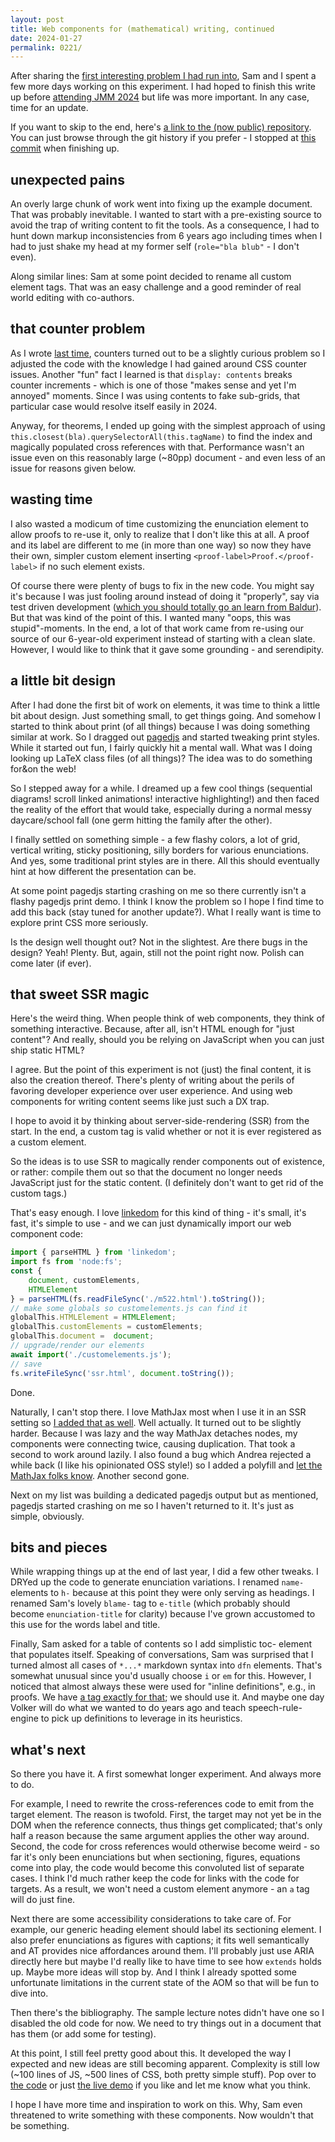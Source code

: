 ```yaml
---
layout: post
title: Web components for (mathematical) writing, continued
date: 2024-01-27
permalink: 0221/
---
```


After sharing the [first interesting problem I had run into](/0220/), Sam and I spent a few more days working on this experiment. I had hoped to finish this write up before [attending JMM 2024](https://www.jointmathematicsmeetings.org/meetings/national/jmm2024/2300_program_thursday.html#2300:AMSCOEPAN) but life was more important. In any case, time for an update.

If you want to skip to the end, here's [a link to the (now public) repository](https://github.com/pkra/laml-wc/). You can just browse through the git history if you prefer - I stopped at [this commit](https://github.com/pkra/laml-wc/commits/main/?before=52c8ee52dacc396b208492bcd947f406e4866935+35) when finishing up.

## unexpected pains

An overly large chunk of work went into fixing up the example document. That was probably inevitable. I wanted to start with a pre-existing source to avoid the trap of writing content to fit the tools. As a consequence, I had to hunt down markup inconsistencies from 6 years ago including times when I had to just shake my head at my former self (`role="bla blub"` - I don't even).

Along similar lines: Sam at some point decided to rename all custom element tags. That was an easy challenge and a good reminder of real world editing with co-authors.

## that counter problem

As I wrote [last time](./0220/), counters turned out to be a slightly curious problem so I adjusted the code with the knowledge I had gained around CSS counter issues. Another "fun" fact I learned is that `display: contents` breaks counter increments - which is one of those "makes sense and yet I'm annoyed" moments. Since I was using contents to fake sub-grids, that particular case would resolve itself easily in 2024.

Anyway, for theorems, I ended up going with the simplest approach of using `this.closest(bla).querySelectorAll(this.tagName)` to find the index and magically populated cross references with that. Performance wasn't an issue even on this reasonably large (~80pp) document - and even less of an issue for reasons given below.

## wasting time

I also wasted a modicum of time customizing the enunciation element to allow proofs to re-use it, only to realize that I don't like this at all. A proof and its label are different to me (in more than one way) so now they have their own, simpler custom element inserting `<proof-label>Proof.</proof-label>` if no such element exists.

Of course there were plenty of bugs to fix in the new code. You might say it's because I was just fooling around instead of doing it "properly", say via test driven development ([which you should totally go an learn from Baldur](https://www.baldurbjarnason.com/courses/uncluttered/)). But that was kind of the point of this. I wanted many "oops, this was stupid"-moments. In the end, a lot of that work came from re-using our source of our 6-year-old experiment instead of starting with a clean slate. However, I would like to think that it gave some grounding - and serendipity.

## a little bit design

After I had done the first bit of work on elements, it was time to think a little bit about design. Just something small, to get things going. And somehow I started to think about print (of all things) because I was doing something similar at work. So I dragged out [pagedjs](https://pagedjs.org/) and started tweaking print styles. While it started out fun, I fairly quickly hit a mental wall. What was I doing looking up LaTeX class files (of all things)? The idea was to do something for&on the web! 

So I stepped away for a while. I dreamed up a few cool things (sequential diagrams! scroll linked animations! interactive highlighting!) and then faced the reality of the effort that would take, especially during a normal messy daycare/school fall (one germ hitting the family after the other).

I finally settled on something simple - a few flashy colors, a lot of grid, vertical writing, sticky positioning, silly borders for various enunciations. And yes, some traditional print styles are in there. All this should eventually hint at how different the presentation can be.

At some point pagedjs starting crashing on me so there currently isn't a flashy pagedjs print demo. I think I know the problem so I hope I find time to add this back (stay tuned for another update?). What I really want is time to explore print CSS more seriously.

Is the design well thought out? Not in the slightest. Are there bugs in the design? Yeah! Plenty. But, again, still not the point right now. Polish can come later (if ever).

## that sweet SSR magic

Here's the weird thing. When people think of web components, they think of something interactive. Because, after all, isn't HTML enough for "just content"? And really, should you be relying on JavaScript when you can just ship static HTML?

I agree. But the point of this experiment is not (just) the final content, it is also the creation thereof. There's plenty of writing about the perils of favoring developer experience over user experience. And using web components for writing content seems like just such a DX trap. 

I hope to avoid it by thinking about server-side-rendering (SSR) from the start. In the end, a custom tag is valid whether or not it is ever registered as a custom element.

So the ideas is to use SSR to magically render components out of existence, or rather: compile them out so that the document no longer needs JavaScript just for the static content. (I definitely don't want to get rid of the custom tags.)

That's easy enough. I love [linkedom](https://github.com/WebReflection/linkedom) for this kind of thing - it's small, it's  fast, it's simple to use - and we can just dynamically import our web component code:

```js
import { parseHTML } from 'linkedom';
import fs from 'node:fs';
const {
    document, customElements,
    HTMLElement
} = parseHTML(fs.readFileSync('./m522.html').toString());
// make some globals so customelements.js can find it
globalThis.HTMLElement = HTMLElement;
globalThis.customElements = customElements;
globalThis.document =  document;
// upgrade/render our elements
await import('./customelements.js');
// save
fs.writeFileSync('ssr.html', document.toString());
```

Done. 

Naturally, I can't stop there. I love MathJax most when I use it in an SSR setting so [I added that as well](https://github.com/pkra/laml-wc/blob/52c8ee52dacc396b208492bcd947f406e4866935/mj.js). Well actually. It turned out to be slightly harder. Because I was lazy and the way MathJax detaches nodes, my components were connecting twice, causing duplication. That took a second to work around lazily. I also found a bug which Andrea rejected a while back (I like his opinionated OSS style!) so I added a polyfill and [let the MathJax folks know](https://github.com/mathjax/MathJax/issues/3134). Another second gone.

Next on my list was building a dedicated pagedjs output but as mentioned, pagedjs started crashing on me so I haven't returned to it. It's just as simple, obviously.

## bits and pieces

While wrapping things up at the end of last year, I did a few other tweaks. I DRYed up the code to generate enunciation variations. I renamed `name-` elements to `h-` because at this point they were only serving as headings. I renamed Sam's lovely `blame-` tag to `e-title` (which probably should become `enunciation-title` for clarity) because I've grown accustomed to this use for the words label and title. 

Finally, Sam asked for a table of contents so I add simplistic toc- element that populates itself. Speaking of conversations, Sam was surprised that I turned almost all cases of `*...*` markdown syntax into `dfn` elements. That's somewhat unusual since you'd usually choose `i` or `em` for this. However, I noticed that almost always these were used for "inline definitions", e.g., in proofs. We have [a tag exactly for that](https://developer.mozilla.org/en-US/docs/Web/HTML/Element/dfn); we should use it. And maybe one day Volker will do what we wanted to do years ago and teach speech-rule-engine to pick up definitions to leverage in its heuristics.

## what's next

So there you have it. A first somewhat longer experiment. And always more to do.

For example, I need to rewrite the cross-references code to emit from the target element. The reason is twofold. First, the target may not yet be in the DOM when the reference connects, thus things get complicated; that's only half a reason because the same argument applies the other way around.  Second, the code for cross references would otherwise become weird - so far it's only been enunciations but when sectioning, figures, equations come into play, the code would become this convoluted list of separate cases.  I think I'd much rather keep the code for links with the code for targets. As a result, we won't need a custom element anymore - an `a` tag will do just fine.

Next there are some accessibility considerations to take care of. For example, our generic heading element should label its sectioning element. I also prefer enunciations as figures with captions; it fits well semantically and AT provides nice affordances around them. I'll probably just use ARIA directly here but maybe I'd really like to have time to see how `extends` holds up. Maybe more ideas will stop by. And I think I already spotted some unfortunate limitations in the current state of the AOM so that will be fun to dive into.

Then there's the bibliography. The sample lecture notes didn't have one so I disabled the old code for now. We need to try things out in a document that has them (or add some for testing). 

At this point, I still feel pretty good about this. It developed the way I expected and new ideas are still becoming apparent. Complexity is still low (~100 lines of JS, ~500 lines of CSS, both pretty simple stuff). Pop over to [the code](https://github.com/pkra/laml-wc/commits/main/?before=52c8ee52dacc396b208492bcd947f406e4866935+35) or just [the live demo](https://pkra.github.io/laml-wc/) if you like and let me know what you think.

I hope I have more time and inspiration to work on this. Why, Sam even threatened to write something with these components. Now wouldn't that be something.
